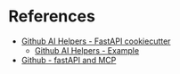 # References

- [Github AI Helpers - FastAPI cookiecutter](https://github.com/ai-helpers/api-cookiecutter-template)
  - [Github AI Helpers - Example](https://github.com/ai-helpers/example-api-template)
- [Github - fastAPI and MCP](https://github.com/tadata-org/fastapi_mcp)
